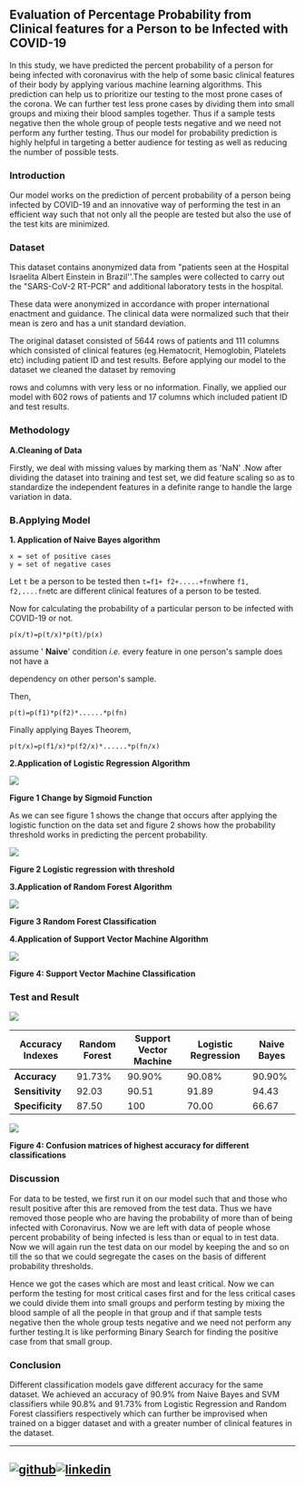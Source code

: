 ## **Evaluation of Percentage Probability from Clinical features for a Person to be Infected with COVID-19**

In this study, we have predicted the percent probability of a person for being infected with coronavirus with the help of some basic clinical features of their body by applying various machine learning algorithms. This prediction can help us to prioritize our testing to the most prone cases of the corona. We can further test less prone cases by dividing them into small groups and mixing their blood samples together. Thus if a sample tests negative then the whole group of people tests negative and we need not perform any further testing. Thus our model for probability prediction is highly helpful in targeting a better audience for testing as well as reducing the number of possible tests.

### Introduction

Our model works on the prediction of percent probability of a person being infected by COVID-19 and an innovative way of performing the test in an efficient way such that not only all the people are tested but also the use of the test kits are minimized.

### Dataset

This dataset contains anonymized data from &quot;patients seen at the Hospital Israelita Albert Einstein in Brazil&#39;&#39;.The samples were collected to carry out the &quot;SARS-CoV-2 RT-PCR&quot; and additional laboratory tests in the hospital.

These data were anonymized in accordance with proper international enactment and guidance. The clinical data were normalized such that their mean is zero and has a unit standard deviation.

The original dataset consisted of 5644 rows of patients and 111 columns which consisted of clinical features (eg.Hematocrit, Hemoglobin, Platelets etc) including patient ID and test results. Before applying our model to the dataset we cleaned the dataset by removing

rows and columns with very less or no information. Finally, we applied our model with 602 rows of patients and 17 columns which included patient ID and test results.

### Methodology

**A.Cleaning of Data**

Firstly, we deal with missing values by marking them as &#39;NaN&#39; .Now after dividing the dataset into training and test set, we did feature scaling so as to standardize the independent features in a definite range to handle the large variation in data.

### B.Applying Model

**1. Application of Naive Bayes algorithm**

```
x = set of positive cases
y = set of negative cases
```

Let ```t``` be a person to be tested then ```t=f1+ f2+.....+fn```where ```f1, f2,....fn```etc are different clinical features of a person to be tested.

Now for calculating the probability of a particular person to be infected with COVID-19 or not.

```
p(x/t)=p(t/x)*p(t)/p(x)
```

assume &#39; **Naive**&#39; condition _i.e._ every feature in one person&#39;s sample does not have a

dependency on other person&#39;s sample.

Then,

```p(t)=p(f1)*p(f2)*......*p(fn)```

Finally applying Bayes Theorem,

```p(t/x)=p(f1/x)*p(f2/x)*......*p(fn/x)```

**2.Application of Logistic Regression Algorithm**

![](images/logistic-regression.jpg)


**Figure 1 Change by Sigmoid Function**


As we can see figure 1 shows the change that occurs after applying the logistic function on the data set and figure 2 shows how the probability threshold works in predicting the percent probability.

![](images/logistic-regression(2).jpg)


**Figure 2 Logistic regression with threshold**



**3.Application of Random Forest Algorithm**

![](images/RandomForest.jpg)

**Figure 3 Random Forest Classification**

**4.Application of Support Vector Machine Algorithm**

![](images/SVM.jpg)

**Figure 4: Support Vector Machine Classification**

### Test and Result

![](images/Graph.jpg)



| **Accuracy Indexes** | **Random Forest** | **Support Vector Machine** | **Logistic Regression** | **Naive Bayes** |
| --- | --- | --- | --- | --- |
| **Accuracy** | 91.73% | 90.90% | 90.08% | 90.90% |
| **Sensitivity** | 92.03 | 90.51 | 91.89 | 94.43 |
| **Specificity** | 87.50 | 100 | 70.00 | 66.67 |




![](images/Confusion-matrix.jpg)

**Figure 4: Confusion matrices of highest accuracy for different classifications**

### Discussion

For data to be tested, we first run it on our model such that and those who result positive after this are removed from the test data. Thus we have removed those people who are having the probability of more than of being infected with Coronavirus. Now we are left with data of people whose percent probability of being infected is less than or equal to in test data. Now we will again run the test data on our model by keeping the and so on till the so that we could segregate the cases on the basis of different probability thresholds.

Hence we got the cases which are most and least critical. Now we can perform the testing for most critical cases first and for the less critical cases we could divide them into small groups and perform testing by mixing the blood sample of all the people in that group and if that sample tests negative then the whole group tests negative and we need not perform any further testing.It is like performing Binary Search for finding the positive case from that small group.

### Conclusion

Different classification models gave different accuracy for the same dataset. We achieved an accuracy of 90.9% from Naive Bayes and SVM classifiers while 90.8% and 91.73% from Logistic Regression and Random Forest classifiers respectively which can further be improvised when trained on a bigger dataset and with a greater number of clinical features in the dataset.







[1]: https://www.github.com/Pragya0810
[2]: https://www.linkedin.com/in/pragya-chhajer-5a5aa6159/


---
[![github](https://cloud.githubusercontent.com/assets/17016297/18839843/0e06a67a-83d2-11e6-993a-b35a182500e0.png)][1][![linkedin](https://cloud.githubusercontent.com/assets/17016297/18839848/0fc7e74e-83d2-11e6-8c6a-277fc9d6e067.png)][2]
---

